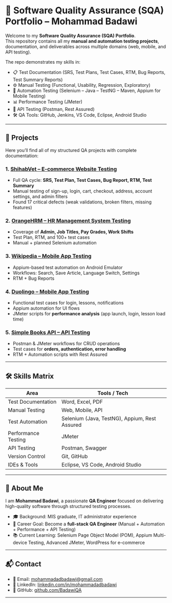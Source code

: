 # 🧪 Software Quality Assurance (SQA) Portfolio – Mohammad Badawi

Welcome to my **Software Quality Assurance (SQA) Portfolio**.  
This repository contains all my **manual and automation testing projects**, documentation, and deliverables across multiple domains (web, mobile, and API testing).  

The repo demonstrates my skills in:
- 📋 Test Documentation (SRS, Test Plans, Test Cases, RTM, Bug Reports, Test Summary Reports)  
- ⚙️ Manual Testing (Functional, Usability, Regression, Exploratory)  
- 🤖 Automation Testing (Selenium – Java – TestNG – Maven, Appium for Mobile Testing)  
- 📊 Performance Testing (JMeter)  
- 🔌 API Testing (Postman, Rest Assured)  
- 🛠️ QA Tools: GitHub, Jenkins, VS Code, Eclipse, Android Studio  

---

## 📂 Projects

Here you’ll find all of my structured QA projects with complete documentation:

### 1. [ShihabVet – E-commerce Website Testing](./ShihabVet)
- Full QA cycle: **SRS, Test Plan, Test Cases, Bug Report, RTM, Test Summary**  
- Manual testing of sign-up, login, cart, checkout, address, account settings, and admin filters  
- Found 17 critical defects (weak validations, broken filters, missing features)

### 2. [OrangeHRM – HR Management System Testing](./OrangeHRM)
- Coverage of **Admin, Job Titles, Pay Grades, Work Shifts**  
- Test Plan, RTM, and 100+ test cases  
- Manual + planned Selenium automation  

### 3. [Wikipedia – Mobile App Testing](./Wikipedia)
- Appium-based test automation on Android Emulator  
- Workflows: Search, Save Article, Language Switch, Settings  
- RTM + Bug Reports  

### 4. [Duolingo – Mobile App Testing](./Duolingo)
- Functional test cases for login, lessons, notifications  
- Appium automation for UI flows  
- JMeter scripts for **performance analysis** (app launch, login, lesson load time)  

### 5. [Simple Books API – API Testing](./SimpleBooksAPI)
- Postman & JMeter workflows for CRUD operations  
- Test cases for **orders, authentication, error handling**  
- RTM + Automation scripts with Rest Assured  

---

## 🛠️ Skills Matrix

| Area                | Tools / Tech |
|---------------------|--------------|
| Test Documentation | Word, Excel, PDF |
| Manual Testing      | Web, Mobile, API |
| Test Automation     | Selenium (Java, TestNG), Appium, Rest Assured |
| Performance Testing | JMeter |
| API Testing         | Postman, Swagger |
| Version Control     | Git, GitHub |
| IDEs & Tools        | Eclipse, VS Code, Android Studio |

---

## 👤 About Me
I am **Mohammad Badawi**, a passionate **QA Engineer** focused on delivering high-quality software through structured testing processes.  
- 🎓 Background: MIS graduate, IT administrator experience  
- 🚀 Career Goal: Become a **full-stack QA Engineer** (Manual + Automation + Performance + API Testing)  
- 📚 Current Learning: Selenium Page Object Model (POM), Appium Multi-device Testing, Advanced JMeter, WordPress for e-commerce  

---

## 📬 Contact
- 📧 Email: [mohammadadbadawi@gmail.com](mailto:mohammadadbadawi@gmail.com)  
- 💼 LinkedIn: [linkedin.com/in/mohammadadbadawi](https://linkedin.com)  
- 🐙 GitHub: [github.com/BadawiQA](https://github.com/BadawiQA)  

---
